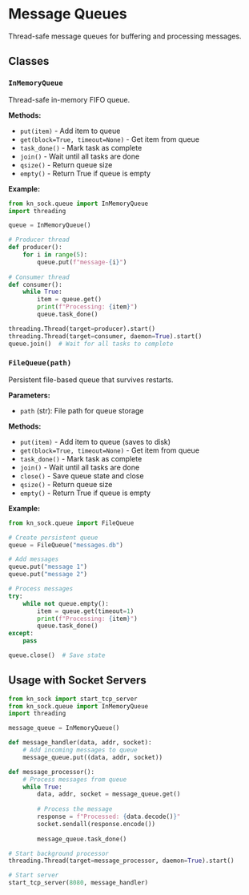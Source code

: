 # Message Queues

Thread-safe message queues for buffering and processing messages.

## Classes

### `InMemoryQueue`
Thread-safe in-memory FIFO queue.

**Methods:**
- `put(item)` - Add item to queue
- `get(block=True, timeout=None)` - Get item from queue
- `task_done()` - Mark task as complete
- `join()` - Wait until all tasks are done
- `qsize()` - Return queue size
- `empty()` - Return True if queue is empty

**Example:**
```python
from kn_sock.queue import InMemoryQueue
import threading

queue = InMemoryQueue()

# Producer thread
def producer():
    for i in range(5):
        queue.put(f"message-{i}")
        
# Consumer thread  
def consumer():
    while True:
        item = queue.get()
        print(f"Processing: {item}")
        queue.task_done()

threading.Thread(target=producer).start()
threading.Thread(target=consumer, daemon=True).start()
queue.join()  # Wait for all tasks to complete
```

### `FileQueue(path)`
Persistent file-based queue that survives restarts.

**Parameters:**
- `path` (str): File path for queue storage

**Methods:**
- `put(item)` - Add item to queue (saves to disk)
- `get(block=True, timeout=None)` - Get item from queue
- `task_done()` - Mark task as complete
- `join()` - Wait until all tasks are done
- `close()` - Save queue state and close
- `qsize()` - Return queue size
- `empty()` - Return True if queue is empty

**Example:**
```python
from kn_sock.queue import FileQueue

# Create persistent queue
queue = FileQueue("messages.db")

# Add messages
queue.put("message 1")
queue.put("message 2")

# Process messages
try:
    while not queue.empty():
        item = queue.get(timeout=1)
        print(f"Processing: {item}")
        queue.task_done()
except:
    pass

queue.close()  # Save state
```

## Usage with Socket Servers

```python
from kn_sock import start_tcp_server
from kn_sock.queue import InMemoryQueue
import threading

message_queue = InMemoryQueue()

def message_handler(data, addr, socket):
    # Add incoming messages to queue
    message_queue.put((data, addr, socket))

def message_processor():
    # Process messages from queue
    while True:
        data, addr, socket = message_queue.get()
        
        # Process the message
        response = f"Processed: {data.decode()}"
        socket.sendall(response.encode())
        
        message_queue.task_done()

# Start background processor
threading.Thread(target=message_processor, daemon=True).start()

# Start server
start_tcp_server(8080, message_handler)
```
